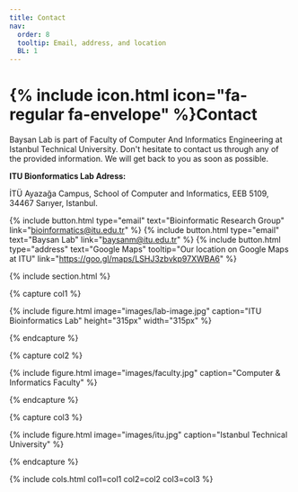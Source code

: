```yaml
---
title: Contact
nav:
  order: 8
  tooltip: Email, address, and location
  BL: 1
---
```


# {% include icon.html icon="fa-regular fa-envelope" %}Contact

Baysan Lab is part of Faculty of Computer And Informatics Engineering at Istanbul Technical University. Don't hesitate to contact us through any of the provided information. We will get back to you as soon as possible.

**ITU Bionformatics Lab Adress:**

İTÜ Ayazağa Campus, School of Computer and Informatics, EEB 5109, 34467 Sarıyer, Istanbul.

{%
  include button.html
  type="email"
  text="Bioinformatic Research Group"
  link="bioinformatics@itu.edu.tr"
%}
{%
  include button.html
  type="email"
  text="Baysan Lab"
  link="baysanm@itu.edu.tr"
%}
{%
  include button.html
  type="address"
  text="Google Maps"
  tooltip="Our location on Google Maps at ITU"
  link="https://goo.gl/maps/LSHJ3zbvkp97XWBA6"
%}

{% include section.html %}

{% capture col1 %}

{%
  include figure.html
  image="images/lab-image.jpg"
  caption="ITU Bioinformatics Lab"
  height="315px"
  width="315px"
%}

{% endcapture %}

{% capture col2 %}

{%
  include figure.html
  image="images/faculty.jpg"
  caption="Computer & Informatics Faculty"
%}

{% endcapture %}

{% capture col3 %}

{%
  include figure.html
  image="images/itu.jpg"
  caption="Istanbul Technical University"
%}

{% endcapture %}

{% include cols.html col1=col1 col2=col2 col3=col3 %}
